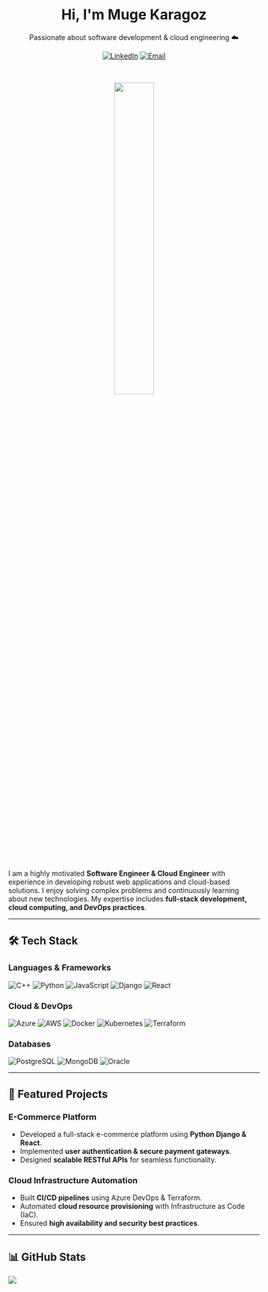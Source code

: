 <h1 align="center">Hi, I'm Muge Karagoz</h1>

<p align="center">Passionate about software development & cloud engineering ☁️</p>

<p align="center">
<a href="https://linkedin.com/in/muge-karagoz" target="_blank"><img alt="LinkedIn" src="https://img.shields.io/badge/LinkedIn-000?logo=linkedin&logoColor=0A66C2&style=for-the-badge" /></a>
<a href="mailto:mugekaragoz@outlook.com" target="_blank"><img alt="Email" src="https://img.shields.io/badge/Email-000?logo=gmail&logoColor=EA4335&style=for-the-badge" /></a>
</p>

</br>

<p align="center" width="100%">
    <img width="40%" src="https://media0.giphy.com/media/v1.Y2lkPTc5MGI3NjExYnB3OWNlbnFmZ2hjeTFvZzQ0dmh2dHl5eGttdzFxZmg5bTVzemEweSZlcD12MV9pbnRlcm5hbF9naWZfYnlfaWQmY3Q9Zw/qgQUggAC3Pfv687qPC/giphy.gif">
</p>


I am a highly motivated **Software Engineer & Cloud Engineer** with experience in developing robust web applications and cloud-based solutions. I enjoy solving complex problems and continuously learning about new technologies. My expertise includes **full-stack development, cloud computing, and DevOps practices**.

---

## 🛠️ Tech Stack

### **Languages & Frameworks**
![C++](https://img.shields.io/badge/C++-000?style=for-the-badge&logo=c%2B%2B&logoColor=blue)
![Python](https://img.shields.io/badge/Python-000?style=for-the-badge&logo=python&logoColor=ffdd54)
![JavaScript](https://img.shields.io/badge/JavaScript-000?style=for-the-badge&logo=javascript)
![Django](https://img.shields.io/badge/Django-000?style=for-the-badge&logo=django&logoColor=green)
![React](https://img.shields.io/badge/React-000?style=for-the-badge&logo=react)

### **Cloud & DevOps**
![Azure](https://img.shields.io/badge/Azure-000?style=for-the-badge&logo=microsoftazure&logoColor=blue)
![AWS](https://img.shields.io/badge/AWS-000?style=for-the-badge&logo=amazonaws&logoColor=orange)
![Docker](https://img.shields.io/badge/Docker-000?style=for-the-badge&logo=docker)
![Kubernetes](https://img.shields.io/badge/Kubernetes-000?style=for-the-badge&logo=kubernetes)
![Terraform](https://img.shields.io/badge/Terraform-000?style=for-the-badge&logo=terraform)

### **Databases**
![PostgreSQL](https://img.shields.io/badge/PostgreSQL-000?style=for-the-badge&logo=postgresql)
![MongoDB](https://img.shields.io/badge/MongoDB-000?style=for-the-badge&logo=mongodb)
![Oracle](https://img.shields.io/badge/Oracle-000?style=for-the-badge&logo=oracle)

---

## 🚀 Featured Projects

### **E-Commerce Platform**
- Developed a full-stack e-commerce platform using **Python Django & React**.
- Implemented **user authentication & secure payment gateways**.
- Designed **scalable RESTful APIs** for seamless functionality.

### **Cloud Infrastructure Automation**
- Built **CI/CD pipelines** using Azure DevOps & Terraform.
- Automated **cloud resource provisioning** with Infrastructure as Code (IaC).
- Ensured **high availability and security best practices**.

---

## 📊 GitHub Stats
![](https://github-readme-stats.vercel.app/api/top-langs/?username=MugeKaragoz&theme=dark&hide_border=false&include_all_commits=false&count_private=false&layout=compact)
